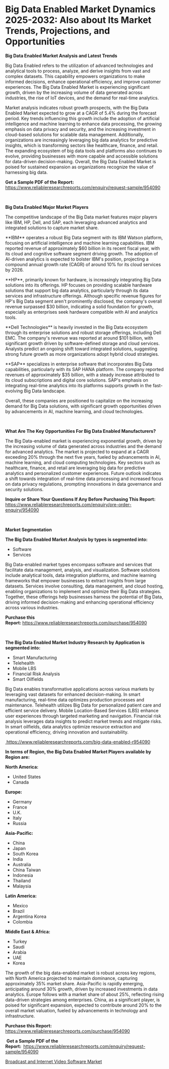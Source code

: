<p><h1>Big Data Enabled Market Dynamics 2025-2032: Also about Its Market Trends, Projections, and Opportunities</h1></p><p><strong>Big Data Enabled Market Analysis and Latest Trends</strong></p>
<p><p>Big Data Enabled refers to the utilization of advanced technologies and analytical tools to process, analyze, and derive insights from vast and complex datasets. This capability empowers organizations to make informed decisions, enhance operational efficiency, and improve customer experiences. The Big Data Enabled Market is experiencing significant growth, driven by the increasing volume of data generated across industries, the rise of IoT devices, and the demand for real-time analytics.</p><p>Market analysis indicates robust growth prospects, with the Big Data Enabled Market expected to grow at a CAGR of 5.4% during the forecast period. Key trends influencing this growth include the adoption of artificial intelligence and machine learning to enhance data processing, the growing emphasis on data privacy and security, and the increasing investment in cloud-based solutions for scalable data management. Additionally, organizations are increasingly leveraging big data analytics for predictive insights, which is transforming sectors like healthcare, finance, and retail. The expanding ecosystem of big data tools and platforms also continues to evolve, providing businesses with more capable and accessible solutions for data-driven decision-making. Overall, the Big Data Enabled Market is poised for sustained expansion as organizations recognize the value of harnessing big data.</p></p>
<p><strong>Get a Sample PDF of the Report:&nbsp;</strong> <a href="https://www.reliableresearchreports.com/enquiry/request-sample/954090?utm_campaign=3287&utm_medium=2&utm_source=Github&utm_content=ia&utm_term=07032025&utm_id=big-data-enabled">https://www.reliableresearchreports.com/enquiry/request-sample/954090</a></p>
<p>&nbsp;</p>
<p><strong>Big Data Enabled Major Market Players</strong></p>
<p><p>The competitive landscape of the Big Data market features major players like IBM, HP, Dell, and SAP, each leveraging advanced analytics and integrated solutions to capture market share.</p><p>**IBM** operates a robust Big Data segment with its IBM Watson platform, focusing on artificial intelligence and machine learning capabilities. IBM reported revenue of approximately $60 billion in its recent fiscal year, with its cloud and cognitive software segment driving growth. The adoption of AI-driven analytics is expected to bolster IBM's position, projecting a compound annual growth rate (CAGR) of around 10% for its cloud services by 2026.</p><p>**HP**, primarily known for hardware, is increasingly integrating Big Data solutions into its offerings. HP focuses on providing scalable hardware solutions that support big data analytics, particularly through its data services and infrastructure offerings. Although specific revenue figures for HP's Big Data segment aren't prominently disclosed, the company's overall revenue surpassed $30 billion, indicating a solid foundation for growth, especially as enterprises seek hardware compatible with AI and analytics tools.</p><p>**Dell Technologies** is heavily invested in the Big Data ecosystem through its enterprise solutions and robust storage offerings, including Dell EMC. The company's revenue was reported at around $101 billion, with significant growth driven by software-defined storage and cloud services. Analysts predict an ongoing shift toward integrated solutions, suggesting strong future growth as more organizations adopt hybrid cloud strategies.</p><p>**SAP** specializes in enterprise software that incorporates Big Data capabilities, particularly with its SAP HANA platform. The company reported revenues of approximately $35 billion, with a steady increase attributed to its cloud subscriptions and digital core solutions. SAP's emphasis on integrating real-time analytics into its platforms supports growth in the fast-evolving Big Data landscape.</p><p>Overall, these companies are positioned to capitalize on the increasing demand for Big Data solutions, with significant growth opportunities driven by advancements in AI, machine learning, and cloud technologies.</p></p>
<p>&nbsp;</p>
<p><strong>What Are The Key Opportunities For Big Data Enabled Manufacturers?</strong></p>
<p><p>The Big Data-enabled market is experiencing exponential growth, driven by the increasing volume of data generated across industries and the demand for advanced analytics. The market is projected to expand at a CAGR exceeding 20% through the next five years, fueled by advancements in AI, machine learning, and cloud computing technologies. Key sectors such as healthcare, finance, and retail are leveraging big data for predictive analytics and personalized customer experiences. Future outlook indicates a shift towards integration of real-time data processing and increased focus on data privacy regulations, prompting innovations in data governance and security solutions.</p></p>
<p><strong>Inquire or Share Your Questions If Any Before Purchasing This Report:</strong> <a href="https://www.reliableresearchreports.com/enquiry/pre-order-enquiry/954090?utm_campaign=3287&utm_medium=2&utm_source=Github&utm_content=ia&utm_term=07032025&utm_id=big-data-enabled">https://www.reliableresearchreports.com/enquiry/pre-order-enquiry/954090</a></p>
<p>&nbsp;</p>
<p><strong>Market Segmentation</strong></p>
<p><strong>The Big Data Enabled Market Analysis by types is segmented into:</strong></p>
<p><ul><li>Software</li><li>Services</li></ul></p>
<p><p>Big Data-enabled market types encompass software and services that facilitate data management, analysis, and visualization. Software solutions include analytical tools, data integration platforms, and machine learning frameworks that empower businesses to extract insights from large datasets. Services involve consulting, data management, and cloud hosting, enabling organizations to implement and optimize their Big Data strategies. Together, these offerings help businesses harness the potential of Big Data, driving informed decision-making and enhancing operational efficiency across various industries.</p></p>
<p><strong>Purchase this Report:&nbsp;</strong><a href="https://www.reliableresearchreports.com/purchase/954090?utm_campaign=3287&utm_medium=2&utm_source=Github&utm_content=ia&utm_term=07032025&utm_id=big-data-enabled">https://www.reliableresearchreports.com/purchase/954090</a></p>
<p>&nbsp;</p>
<p><strong>The Big Data Enabled Market Industry Research by Application is segmented into:</strong></p>
<p><ul><li>Smart Manufacturing</li><li>Telehealth</li><li>Mobile LBS</li><li>Financial Risk Analysis</li><li>Smart Oilfields</li></ul></p>
<p><p>Big Data enables transformative applications across various markets by leveraging vast datasets for enhanced decision-making. In smart manufacturing, real-time data optimizes production processes and maintenance. Telehealth utilizes Big Data for personalized patient care and efficient service delivery. Mobile Location-Based Services (LBS) enhance user experiences through targeted marketing and navigation. Financial risk analysis leverages data insights to predict market trends and mitigate risks. In smart oilfields, data analytics optimize resource extraction and operational efficiency, driving innovation and sustainability.</p></p>
<p><a href="https://www.reliableresearchreports.com/big-data-enabled-r954090?utm_campaign=3287&utm_medium=2&utm_source=Github&utm_content=ia&utm_term=07032025&utm_id=big-data-enabled">&nbsp;https://www.reliableresearchreports.com/big-data-enabled-r954090</a></p>
<p><strong>In terms of Region, the Big Data Enabled Market Players available by Region are:</strong></p>
<p>
    <p> <strong> North America: </strong>
        <ul>
            <li>United States</li>
            <li>Canada</li>
        </ul>
        </p> 
    <p> <strong> Europe: </strong>
        <ul>
            <li>Germany</li>
            <li>France</li>
            <li>U.K.</li>
            <li>Italy</li>
            <li>Russia</li>
        </ul>
        </p> 
    <p> <strong> Asia-Pacific: </strong>
        <ul>
            <li>China</li>
            <li>Japan</li>
            <li>South Korea</li>
            <li>India</li>
            <li>Australia</li>
            <li>China Taiwan</li>
            <li>Indonesia</li>
            <li>Thailand</li>
            <li>Malaysia</li>
        </ul>
        </p> 
    <p> <strong> Latin America: </strong>
        <ul>
            <li>Mexico</li>
            <li>Brazil</li>
            <li>Argentina Korea</li>
            <li>Colombia</li>
        </ul>
        </p> 
    <p> <strong> Middle East & Africa: </strong>
        <ul>
            <li>Turkey</li>
            <li>Saudi</li>
            <li>Arabia</li>
            <li>UAE</li>
            <li>Korea</li>
        </ul>
    </p>
    </p>
<p><p>The growth of the big data-enabled market is robust across key regions, with North America projected to maintain dominance, capturing approximately 35% market share. Asia-Pacific is rapidly emerging, anticipating around 30% growth, driven by increased investments in data analytics. Europe follows with a market share of about 25%, reflecting rising data-driven strategies among enterprises. China, as a significant player, is poised for significant expansion, expected to contribute around 20% to the overall market valuation, fueled by advancements in technology and infrastructure.</p></p>
<p><strong>Purchase this Report: </strong><a href="https://www.reliableresearchreports.com/purchase/954090?utm_campaign=3287&utm_medium=2&utm_source=Github&utm_content=ia&utm_term=07032025&utm_id=big-data-enabled">https://www.reliableresearchreports.com/purchase/954090</a></p>
<p>&nbsp;<strong>Get a Sample PDF of the Report:&nbsp;&nbsp;</strong><a href="https://www.reliableresearchreports.com/enquiry/request-sample/954090?utm_campaign=3287&utm_medium=2&utm_source=Github&utm_content=ia&utm_term=07032025&utm_id=big-data-enabled">https://www.reliableresearchreports.com/enquiry/request-sample/954090</a></p>
<p><strong></strong></p>
<p><p><a href="https://github.com/kaddahblejc/Market-Research-Report-List-1/blob/main/broadcast-and-internet-video-software-market.md?utm_campaign=3287&utm_medium=2&utm_source=Github&utm_content=ia&utm_term=07032025&utm_id=big-data-enabled">Broadcast and Internet Video Software Market</a></p></p>